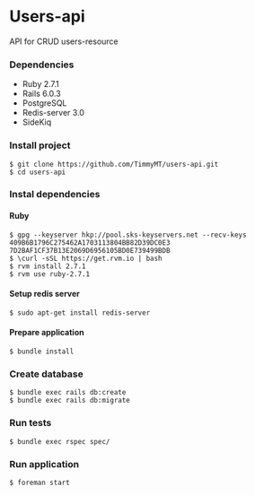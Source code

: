 # Users-api

API for CRUD users-resource

### Dependencies
* Ruby 2.7.1
* Rails 6.0.3
* PostgreSQL
* Redis-server 3.0
* SideKiq

### Install project
```
$ git clone https://github.com/TimmyMT/users-api.git
$ cd users-api
```

### Instal dependencies
#### Ruby
```
$ gpg --keyserver hkp://pool.sks-keyservers.net --recv-keys 409B6B1796C275462A1703113804BB82D39DC0E3 7D2BAF1CF37B13E2069D6956105BD0E739499BDB
$ \curl -sSL https://get.rvm.io | bash
$ rvm install 2.7.1
$ rvm use ruby-2.7.1
```
#### Setup redis server
```
$ sudo apt-get install redis-server
```
#### Prepare application
```
$ bundle install
```

### Create database
```
$ bundle exec rails db:create
$ bundle exec rails db:migrate
```

### Run tests
```
$ bundle exec rspec spec/
```

### Run application
```
$ foreman start
```
